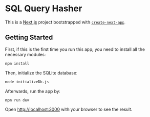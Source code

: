 # SQL Query Hasher

This is a [Next.js](https://nextjs.org/) project bootstrapped with [`create-next-app`](https://github.com/vercel/next.js/tree/canary/packages/create-next-app).

## Getting Started

First, if this is the first time you run this app, you need to install all
the necessary modules:

```bash
npm install
```

Then, initialize the SQLite database:

```bash
node initializeDb.js
```

Afterwards, run the app by:

```bash
npm run dev
```

Open [http://localhost:3000](http://localhost:3000) with your browser to see the result.
